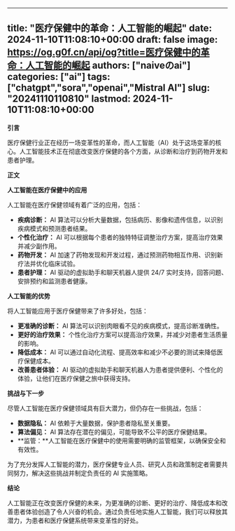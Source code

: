 
---
title: "医疗保健中的革命：人工智能的崛起"
date: 2024-11-10T11:08:10+00:00
draft: false
image: https://og.g0f.cn/api/og?title=医疗保健中的革命：人工智能的崛起
authors: ["naiveのai"]
categories: ["ai"]
tags: ["chatgpt","sora","openai","Mistral AI"]
slug: "20241110110810"
lastmod: 2024-11-10T11:08:10+00:00
---
**引言**

医疗保健行业正在经历一场变革性的革命，而人工智能（AI）处于这场变革的核心。人工智能技术正在彻底改变医疗保健的各个方面，从诊断和治疗到药物开发和患者护理。

**正文**

**人工智能在医疗保健中的应用**

人工智能在医疗保健领域有着广泛的应用，包括：

- **疾病诊断：** AI 算法可以分析大量数据，包括病历、影像和遗传信息，以识别疾病模式和预测患者结果。
- **个性化治疗：** AI 可以根据每个患者的独特特征调整治疗方案，提高治疗效果并减少副作用。
- **药物开发：** AI 加速了药物发现和开发过程，通过预测药物相互作用、识别新疗法并优化临床试验。
- **患者护理：** AI 驱动的虚拟助手和聊天机器人提供 24/7 实时支持，回答问题、安排预约和监测患者健康。

**人工智能的优势**

将人工智能应用于医疗保健带来了许多好处，包括：

- **更准确的诊断：** AI 算法可以识别肉眼看不见的疾病模式，提高诊断准确性。
- **更好的治疗效果：** 个性化治疗方案可以提高治疗效果，并减少对患者生活质量的影响。
- **降低成本：** AI 可以通过自动化流程、提高效率和减少不必要的测试来降低医疗保健成本。
- **改善患者体验：** AI 驱动的虚拟助手和聊天机器人为患者提供便利、个性化的体验，让他们在医疗保健之旅中获得支持。

**挑战与下一步**

尽管人工智能在医疗保健领域具有巨大潜力，但仍存在一些挑战，包括：

- **数据隐私：** AI 依赖于大量数据，保护患者隐私至关重要。
- **算法偏见：** AI 算法存在潜在的偏见，可能导致不公平的医疗保健结果。
- **监管：**人工智能在医疗保健中的使用需要明确的监管框架，以确保安全和有效性。

为了充分发挥人工智能的潜力，医疗保健专业人员、研究人员和政策制定者需要共同努力，解决这些挑战并制定负责任的 AI 实施策略。

**结论**

人工智能正在改变医疗保健的未来，为更准确的诊断、更好的治疗、降低成本和改善患者体验创造了令人兴奋的机会。通过负责任地实施人工智能，我们可以释放其潜力，为患者和医疗保健系统带来变革性的好处。